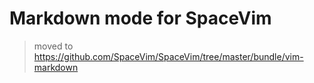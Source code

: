 # Markdown mode for SpaceVim

> moved to https://github.com/SpaceVim/SpaceVim/tree/master/bundle/vim-markdown
